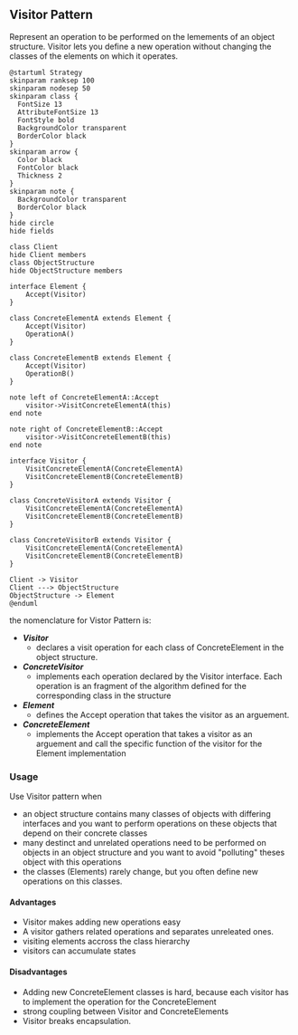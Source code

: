 ## Visitor Pattern

Represent an operation to be performed on the lemements of an object structure. Visitor lets you define a new operation without changing  the classes of the elements on which it operates.

```plantuml
@startuml Strategy
skinparam ranksep 100
skinparam nodesep 50
skinparam class {
  FontSize 13
  AttributeFontSize 13
  FontStyle bold
  BackgroundColor transparent
  BorderColor black
}
skinparam arrow {
  Color black
  FontColor black
  Thickness 2
}
skinparam note {
  BackgroundColor transparent
  BorderColor black
}
hide circle
hide fields

class Client
hide Client members
class ObjectStructure
hide ObjectStructure members

interface Element {
    Accept(Visitor)
}

class ConcreteElementA extends Element {
    Accept(Visitor)
    OperationA()
}

class ConcreteElementB extends Element {
    Accept(Visitor)
    OperationB()
}

note left of ConcreteElementA::Accept
    visitor->VisitConcreteElementA(this)
end note

note right of ConcreteElementB::Accept
    visitor->VisitConcreteElementB(this)
end note

interface Visitor {
    VisitConcreteElementA(ConcreteElementA)
    VisitConcreteElementB(ConcreteElementB)
}

class ConcreteVisitorA extends Visitor {
    VisitConcreteElementA(ConcreteElementA)
    VisitConcreteElementB(ConcreteElementB)
}

class ConcreteVisitorB extends Visitor {
    VisitConcreteElementA(ConcreteElementA)
    VisitConcreteElementB(ConcreteElementB)
}

Client -> Visitor
Client ---> ObjectStructure
ObjectStructure -> Element
@enduml
```

the nomenclature for Vistor Pattern is:

* ***Visitor***
  * declares a visit operation for each class of ConcreteElement in the object structure.
* ***ConcreteVisitor***
  * implements each operation declared by the Visitor interface. Each operation is an fragment of the algorithm defined for the corresponding class in the structure
* ***Element***
  * defines the Accept operation that takes the visitor as an arguement.
* ***ConcreteElement***
  * implements the Accept operation that takes a visitor as an arguement and call the specific function of the visitor for the Element implementation

### Usage

Use Visitor pattern when

* an object structure contains many classes of objects with differing interfaces and you want to perform operations on these objects that depend on their concrete classes
* many destinct and unrelated operations need to be performed on objects in an object structure and you want to avoid "polluting" theses object with this operations
* the classes (Elements) rarely change, but you often define new operations on this classes.

#### Advantages

* Visitor makes adding new operations easy
* A visitor gathers related operations and separates unreleated ones.
* visiting elements accross the class hierarchy
* visitors can accumulate states

#### Disadvantages

* Adding new ConcreteElement classes is hard, because each visitor has to implement the operation for the ConcreteElement
* strong coupling between Visitor and ConcreteElements
* Visitor breaks encapsulation.
